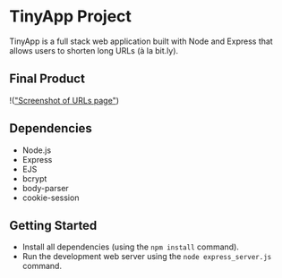 # TinyApp Project

TinyApp is a full stack web application built with Node and Express that allows users to shorten long URLs (à la bit.ly).

## Final Product

!(["Screenshot of URLs page"](https://github.com/lighthouse-labs/tinyapp/blob/master/docs/urls-page.png))
## Dependencies

- Node.js
- Express
- EJS
- bcrypt
- body-parser
- cookie-session

## Getting Started

- Install all dependencies (using the `npm install` command).
- Run the development web server using the `node express_server.js` command.